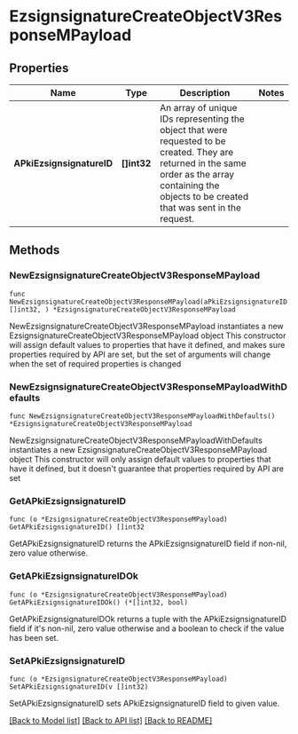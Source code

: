 # EzsignsignatureCreateObjectV3ResponseMPayload

## Properties

Name | Type | Description | Notes
------------ | ------------- | ------------- | -------------
**APkiEzsignsignatureID** | **[]int32** | An array of unique IDs representing the object that were requested to be created.  They are returned in the same order as the array containing the objects to be created that was sent in the request. | 

## Methods

### NewEzsignsignatureCreateObjectV3ResponseMPayload

`func NewEzsignsignatureCreateObjectV3ResponseMPayload(aPkiEzsignsignatureID []int32, ) *EzsignsignatureCreateObjectV3ResponseMPayload`

NewEzsignsignatureCreateObjectV3ResponseMPayload instantiates a new EzsignsignatureCreateObjectV3ResponseMPayload object
This constructor will assign default values to properties that have it defined,
and makes sure properties required by API are set, but the set of arguments
will change when the set of required properties is changed

### NewEzsignsignatureCreateObjectV3ResponseMPayloadWithDefaults

`func NewEzsignsignatureCreateObjectV3ResponseMPayloadWithDefaults() *EzsignsignatureCreateObjectV3ResponseMPayload`

NewEzsignsignatureCreateObjectV3ResponseMPayloadWithDefaults instantiates a new EzsignsignatureCreateObjectV3ResponseMPayload object
This constructor will only assign default values to properties that have it defined,
but it doesn't guarantee that properties required by API are set

### GetAPkiEzsignsignatureID

`func (o *EzsignsignatureCreateObjectV3ResponseMPayload) GetAPkiEzsignsignatureID() []int32`

GetAPkiEzsignsignatureID returns the APkiEzsignsignatureID field if non-nil, zero value otherwise.

### GetAPkiEzsignsignatureIDOk

`func (o *EzsignsignatureCreateObjectV3ResponseMPayload) GetAPkiEzsignsignatureIDOk() (*[]int32, bool)`

GetAPkiEzsignsignatureIDOk returns a tuple with the APkiEzsignsignatureID field if it's non-nil, zero value otherwise
and a boolean to check if the value has been set.

### SetAPkiEzsignsignatureID

`func (o *EzsignsignatureCreateObjectV3ResponseMPayload) SetAPkiEzsignsignatureID(v []int32)`

SetAPkiEzsignsignatureID sets APkiEzsignsignatureID field to given value.



[[Back to Model list]](../README.md#documentation-for-models) [[Back to API list]](../README.md#documentation-for-api-endpoints) [[Back to README]](../README.md)


